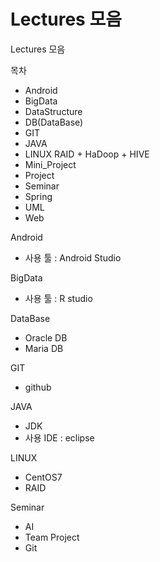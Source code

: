 # Lectures 모음
Lectures 모음

목차

- Android
- BigData
- DataStructure
- DB(DataBase)
- GIT
- JAVA
- LINUX
  RAID + HaDoop + HIVE
- Mini_Project
- Project
- Seminar
- Spring
- UML
- Web

Android

- 사용 툴 : Android Studio

BigData

- 사용 툴 : R studio

DataBase

- Oracle DB
- Maria DB

GIT

- github

JAVA

- JDK
- 사용 IDE : eclipse

LINUX

- CentOS7
- RAID

Seminar

- AI
- Team Project
- Git